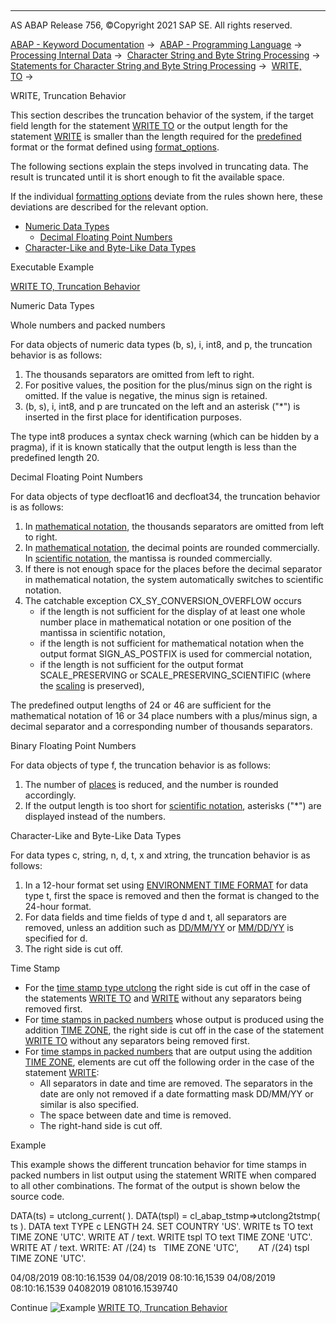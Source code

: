   

* * *

AS ABAP Release 756, ©Copyright 2021 SAP SE. All rights reserved.

[ABAP - Keyword Documentation](javascript:call_link\('abenabap.htm'\)) →  [ABAP - Programming Language](javascript:call_link\('abenabap_reference.htm'\)) →  [Processing Internal Data](javascript:call_link\('abenabap_data_working.htm'\)) →  [Character String and Byte String Processing](javascript:call_link\('abenabap_data_string.htm'\)) →  [Statements for Character String and Byte String Processing](javascript:call_link\('abenstring_processing_statements.htm'\)) →  [WRITE, TO](javascript:call_link\('abapwrite_to.htm'\)) → 

WRITE, Truncation Behavior

This section describes the truncation behavior of the system, if the target field length for the statement [WRITE TO](javascript:call_link\('abapwrite_to.htm'\)) or the output length for the statement [WRITE](javascript:call_link\('abapwrite-.htm'\)) is smaller than the length required for the [predefined](javascript:call_link\('abenwrite_formats.htm'\)) format or the format defined using [format\_options](javascript:call_link\('abapwrite_to_options.htm'\)).

The following sections explain the steps involved in truncating data. The result is truncated until it is short enough to fit the available space.

If the individual [formatting options](javascript:call_link\('abapwrite_to_options.htm'\)) deviate from the rules shown here, these deviations are described for the relevant option.

-   [Numeric Data Types](#abenwrite-truncations-1-----------whole-numbers-and-packed-numbers---@ITOC@@ABENWRITE_TRUNCATIONS_2)
    -   [Decimal Floating Point Numbers](#abenwrite-truncations-3-----------binary-floating-point-numbers---@ITOC@@ABENWRITE_TRUNCATIONS_4)
-   [Character-Like and Byte-Like Data Types](#abenwrite-truncations-5-------time-stamp---@ITOC@@ABENWRITE_TRUNCATIONS_6)

Executable Example

[WRITE TO, Truncation Behavior](javascript:call_link\('abenwrite_truncation_abexa.htm'\))

Numeric Data Types

Whole numbers and packed numbers

For data objects of numeric data types (b, s), i, int8, and p, the truncation behavior is as follows:

1.  The thousands separators are omitted from left to right.
2.  For positive values, the position for the plus/minus sign on the right is omitted. If the value is negative, the minus sign is retained.
3.  (b, s), i, int8, and p are truncated on the left and an asterisk ("\*") is inserted in the first place for identification purposes.

The type int8 produces a syntax check warning (which can be hidden by a pragma), if it is known statically that the output length is less than the predefined length 20.

Decimal Floating Point Numbers

For data objects of type decfloat16 and decfloat34, the truncation behavior is as follows:

1.  In [mathematical notation](javascript:call_link\('abenmathematical_notation_glosry.htm'\) "Glossary Entry"), the thousands separators are omitted from left to right.
2.  In [mathematical notation](javascript:call_link\('abenmathematical_notation_glosry.htm'\) "Glossary Entry"), the decimal points are rounded commercially. In [scientific notation](javascript:call_link\('abenscientific_notation_glosry.htm'\) "Glossary Entry"), the mantissa is rounded commercially.
3.  If there is not enough space for the places before the decimal separator in mathematical notation, the system automatically switches to scientific notation.
4.  The catchable exception CX\_SY\_CONVERSION\_OVERFLOW occurs
    -   if the length is not sufficient for the display of at least one whole number place in mathematical notation or one position of the mantissa in scientific notation,
    -   if the length is not sufficient for mathematical notation when the output format SIGN\_AS\_POSTFIX is used for commercial notation,
    -   if the length is not sufficient for the output format SCALE\_PRESERVING or SCALE\_PRESERVING\_SCIENTIFIC (where the [scaling](javascript:call_link\('abenscale_glosry.htm'\) "Glossary Entry") is preserved),

The predefined output lengths of 24 or 46 are sufficient for the mathematical notation of 16 or 34 place numbers with a plus/minus sign, a decimal separator and a corresponding number of thousands separators.

Binary Floating Point Numbers

For data objects of type f, the truncation behavior is as follows:

1.  The number of [places](javascript:call_link\('abenplace_glosry.htm'\) "Glossary Entry") is reduced, and the number is rounded accordingly.
2.  If the output length is too short for [scientific notation](javascript:call_link\('abenscientific_notation_glosry.htm'\) "Glossary Entry"), asterisks ("\*") are displayed instead of the numbers.

Character-Like and Byte-Like Data Types

For data types c, string, n, d, t, x and xtring, the truncation behavior is as follows:

1.  In a 12-hour format set using [ENVIRONMENT TIME FORMAT](javascript:call_link\('abapwrite_to_options.htm'\)) for data type t, first the space is removed and then the format is changed to the 24-hour format.
2.  For data fields and time fields of type d and t, all separators are removed, unless an addition such as [DD/MM/YY](javascript:call_link\('abapwrite_to_options.htm'\)) or [MM/DD/YY](javascript:call_link\('abapwrite_to_options.htm'\)) is specified for d.
3.  The right side is cut off.

Time Stamp

-   For the [time stamp type utclong](javascript:call_link\('abenutclong.htm'\)) the right side is cut off in the case of the statements [WRITE TO](javascript:call_link\('abapwrite_to.htm'\)) and [WRITE](javascript:call_link\('abapwrite-.htm'\)) without any separators being removed first.
-   For [time stamps in packed numbers](javascript:call_link\('abentime_stamps_packed.htm'\)) whose output is produced using the addition [TIME ZONE](javascript:call_link\('abapwrite_to_options.htm'\)), the right side is cut off in the case of the statement [WRITE TO](javascript:call_link\('abapwrite_to.htm'\)) without any separators being removed first.
-   For [time stamps in packed numbers](javascript:call_link\('abentime_stamps_packed.htm'\)) that are output using the addition [TIME ZONE](javascript:call_link\('abapwrite_to_options.htm'\)), elements are cut off the following order in the case of the statement [WRITE](javascript:call_link\('abapwrite-.htm'\)):
    -   All separators in date and time are removed. The separators in the date are only not removed if a date formatting mask DD/MM/YY or similar is also specified.
    -   The space between date and time is removed.
    -   The right-hand side is cut off.

Example

This example shows the different truncation behavior for time stamps in packed numbers in list output using the statement WRITE when compared to all other combinations. The format of the output is shown below the source code.

DATA(ts) = utclong\_current( ).
DATA(tspl) = cl\_abap\_tstmp=>utclong2tstmp( ts ).
DATA text TYPE c LENGTH 24.
SET COUNTRY 'US'.
WRITE ts TO text   TIME ZONE 'UTC'.
WRITE AT / text.
WRITE tspl TO text TIME ZONE 'UTC'.
WRITE AT / text.
WRITE: AT /(24) ts   TIME ZONE 'UTC',
       AT /(24) tspl TIME ZONE 'UTC'.

04/08/2019 08:10:16.1539
04/08/2019 08:10:16,1539
04/08/2019 08:10:16.1539
04082019 081016.1539740

Continue
![Example](exa.gif "Example") [WRITE TO, Truncation Behavior](javascript:call_link\('abenwrite_truncation_abexa.htm'\))